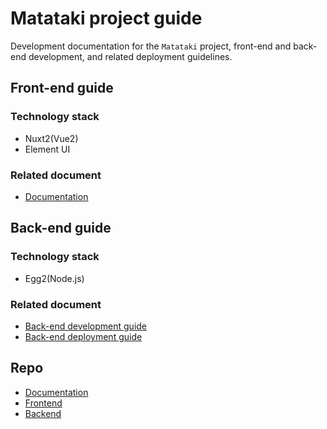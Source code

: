 # Matataki project guide

Development documentation for the `Matataki` project, front-end and back-end development, and related deployment guidelines.

## Front-end guide

### Technology stack

- Nuxt2(Vue2)
- Element UI

### Related document

- [Documentation](./front-end-guide.md)

## Back-end guide

### Technology stack

- Egg2(Node.js)

### Related document

- [Back-end development guide](./backend-development-guide.md)
- [Back-end deployment guide](./backend-deployment-guide.md)



## Repo
- [Documentation](https://github.com/Matataki-io/documentation)
- [Frontend](https://github.com/Matataki-io/matataki-frontend)
- [Backend](https://github.com/Matataki-io/matataki-backend)